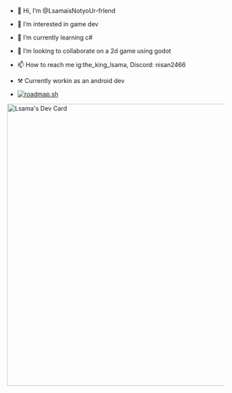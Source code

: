 - 👋 Hi, I’m @LsamaisNotyoUr-frIend
- 👀 I’m interested in game dev
- 🌱 I’m currently learning c#
- 💞️ I’m looking to collaborate on a 2d game using godot
- 📫 How to reach me ig:the_king_lsama, Discord: nisan2466
- ⚒️ Currently workin as an android dev

- <a href="https://roadmap.sh"><img src="https://roadmap.sh/card/tall/66d262dc553501e3c33e5afd?variant=dark" alt="roadmap.sh"/></a>

<a href="https://app.daily.dev/lsama"><img src="https://api.daily.dev/devcards/v2/ALhZxU29Ge5LhATDooMWx.png?type=wide&r=2cg" width="652" alt="Lsama's Dev Card"/></a>

<!---
LsamaisNotyoUr-frIend/LsamaisNotyoUr-frIend is a ✨ special ✨ repository because its `README.md` (this file) appears on your GitHub profile.
You can click the Preview link to take a look at your changes.
--->
